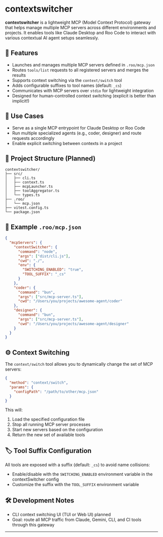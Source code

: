 # contextswitcher

**contextswitcher** is a lightweight MCP (Model Context Protocol) gateway that helps manage multiple MCP servers across different environments and projects. It enables tools like Claude Desktop and Roo Code to interact with various contextual AI agent setups seamlessly.

## 🚀 Features

- Launches and manages multiple MCP servers defined in `.roo/mcp.json`
- Routes `tools/list` requests to all registered servers and merges the results
- Supports context switching via the `context/switch` tool
- Adds configurable suffixes to tool names (default: `_cs`)
- Communicates with MCP servers over `stdio` for lightweight integration
- Designed for human-controlled context switching (explicit is better than implicit!)

## 🧩 Use Cases

- Serve as a single MCP entrypoint for Claude Desktop or Roo Code
- Run multiple specialized agents (e.g., coder, designer) and route requests accordingly
- Enable explicit switching between contexts in a project

## 📁 Project Structure (Planned)

```
contextswitcher/
├── src/
│   ├── cli.ts
│   ├── context.ts
│   ├── mcpLauncher.ts
│   ├── toolAggregator.ts
│   └── types.ts
├── .roo/
│   └── mcp.json
├── vitest.config.ts
└── package.json
```

## 📄 Example `.roo/mcp.json`

```json
{
  "mcpServers": {
    "contextSwitcher": {
      "command": "node",
      "args": ["dist/cli.js"],
      "cwd": "./",
      "env": {
        "SWITCHING_ENABLED": "true",
        "TOOL_SUFFIX": "_cs"
      }
    },
    "coder": {
      "command": "bun",
      "args": ["src/mcp-server.ts"],
      "cwd": "/Users/you/projects/awesome-agent/coder"
    },
    "designer": {
      "command": "bun",
      "args": ["src/mcp-server.ts"],
      "cwd": "/Users/you/projects/awesome-agent/designer"
    }
  }
}
```

## ⚙️ Context Switching

The `context/switch` tool allows you to dynamically change the set of MCP servers:

```json
{
  "method": "context/switch",
  "params": {
    "configPath": "/path/to/other/mcp.json"
  }
}
```

This will:

1. Load the specified configuration file
2. Stop all running MCP server processes
3. Start new servers based on the configuration
4. Return the new set of available tools

## 🏷️ Tool Suffix Configuration

All tools are exposed with a suffix (default: `_cs`) to avoid name collisions:

- Enable/disable with the `SWITCHING_ENABLED` environment variable in the contextSwitcher config
- Customize the suffix with the `TOOL_SUFFIX` environment variable

## 🛠 Development Notes

- CLI context switching UI (TUI or Web UI) planned
- Goal: route all MCP traffic from Claude, Gemini, CLI, and CI tools through this gateway

---
